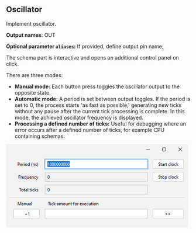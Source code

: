 ## Oscillator

Implement oscillator.

**Output names**: OUT

**Optional parameter `aliases`:** If provided, define output pin name;

The schema part is interactive and opens an additional control panel on click.

There are three modes:

- **Manual mode:** Each button press toggles the oscillator output to the opposite state.
- **Automatic mode:** A period is set between output toggles. If the period is set to 0, the process starts 'as fast as possible,' generating new ticks without any
  pause after the current tick processing is complete. In this mode, the achieved oscillator frequency is displayed.
- **Processing a defined number of ticks:** Useful for debugging where an error occurs after a defined number of ticks, for example CPU containing schemas.

![img.png](img/img.png)

